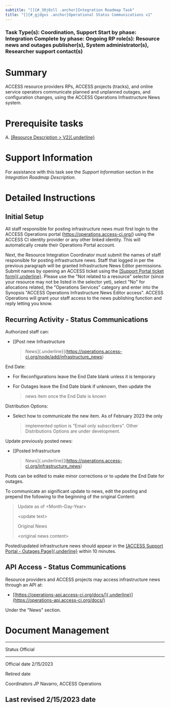 ```yaml
---
subtitle: "[]{#_30j0zll .anchor}Integration Roadmap Task"
title: "[]{#_gjdgxs .anchor}Operational Status Communications v1"
---
```


### Task Type(s): Coordination, Support Start by phase: Integration Complete by phase: Ongoing RP role(s): Resource news and outages publisher(s), System administrator(s), Researcher support contact(s)

# Summary

ACCESS resource providers RPs, ACCESS projects (tracks), and online
service operators communicate planned and unplanned outages, and
configuration changes, using the ACCESS Operations Infrastructure News
system.

# Prerequisite tasks

A.  [[Resource Description
    > V2]{.underline}](https://docs.google.com/document/d/1khvZ7QiwKoVDJy0lEq429M7a9sQXBXzTfWoYsUafqVc/)

# Support Information

For assistance with this task see the *Support Information* section in
the *Integration Roadmap Description*.

# Detailed Instructions

## Initial Setup

All staff responsible for posting infrastructure news must first login
to the ACCESS Operations portal (https://operations.access-ci.org/)
using the ACCESS CI identity provider or any other linked identity. This
will automatically create their Operations Portal account.

Next, the Resource Integration Coordinator must submit the names of
staff responsible for posting infrastructure news. Staff that logged in
per the previous paragraph will be granted Infrastructure News Editor
permissions. Submit names by opening an ACCESS ticket using the
[[Support Portal ticket
form]{.underline}](https://support.access-ci.org/open-a-ticket). Please
use the "Not related to a resource" selector (since your resource may
not be listed in the selector yet), select "No" for allocations related,
the "Operations Services" category and enter into the Synopsis "ACCESS
Operations Infrastructure News Editor access". ACCESS Operations will
grant your staff access to the news publishing function and reply
letting you know.

## Recurring Activity - Status Communications

Authorized staff can:

-   [[Post new Infrastructure
    > News]{.underline}](https://operations.access-ci.org/node/add/infrastructure_news)

End Date:

-   For Reconfigurations leave the End Date blank unless it is temporary

-   For Outages leave the End Date blank if unknown, then update the
    > news item once the End Date is known

Distribution Options:

-   Select how to communicate the new item. As of February 2023 the only
    > implemented option is "Email only subscribers". Other
    > Distributions Options are under development.

Update previously posted news:

-   [[Posted Infrastructure
    > News]{.underline}](https://operations.access-ci.org/infrastructure_news)

Posts can be edited to make minor corrections or to update the End Date
for outages.

To communicate an significant update to news, edit the posting and
prepend the following to the beginning of the original Content:

> Update as of \<Month-Day-Year\>
>
> \<update text\>
>
> Original News
>
> \<original news content\>

Posted/updated infrastructure news should appear in the [[ACCESS Support
Portal - Outages
Page]{.underline}](https://support.access-ci.org/outages) within 10
minutes.

## API Access - Status Communications

Resource providers and ACCESS projects may access infrastructure news
through an API at:

-   [[https://operations-api.access-ci.org/docs/]{.underline}](https://operations-api.access-ci.org/docs/)

Under the "News" section.

# Document Management

  -----------------------------------------------------------------------
  Status           Official
  ---------------- ------------------------------------------------------
  Official date    2/15/2023

  Retired date     

  Coordinators     JP Navarro, ACCESS Operations

  Last revised     2/15/2023
  date             
  -----------------------------------------------------------------------
